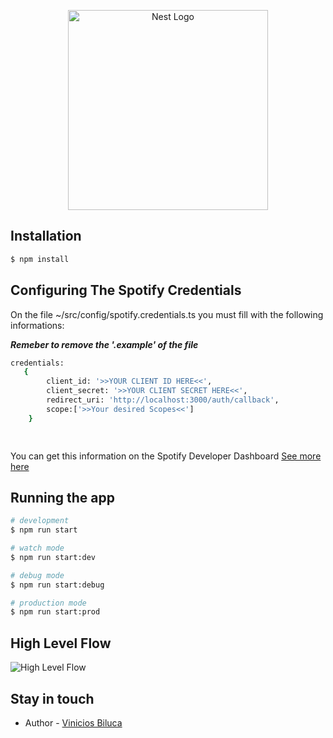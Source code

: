 <p align="center">
  <a href="http://nestjs.com/" target="blank"><img src="https://nestjs.com/img/logo_text.svg" width="320" alt="Nest Logo" /></a>
</p>

[circleci-image]: https://img.shields.io/circleci/build/github/nestjs/nest/master?token=abc123def456
[circleci-url]: https://circleci.com/gh/nestjs/nest


## Installation

```bash
$ npm install

```

## Configuring The Spotify Credentials

On the file ~/src/config/spotify.credentials.ts you must fill with the following informations:

***Remeber to remove the '.example' of the file***

```bash
credentials: 
   {
        client_id: '>>YOUR CLIENT ID HERE<<',
        client_secret: '>>YOUR CLIENT SECRET HERE<<',
        redirect_uri: 'http://localhost:3000/auth/callback',
        scope:['>>Your desired Scopes<<']
    }

    
```

You can get this information on the Spotify Developer Dashboard [See more here](https://developer.spotify.com/dashboard/login)

## Running the app

```bash
# development
$ npm run start

# watch mode
$ npm run start:dev

# debug mode
$ npm run start:debug

# production mode
$ npm run start:prod
```

## High Level Flow

![High Level Flow](http://url/to/img.png)


## Stay in touch

- Author - [Vinicios Biluca](https://gitlab.com/vinicios.biluca)

